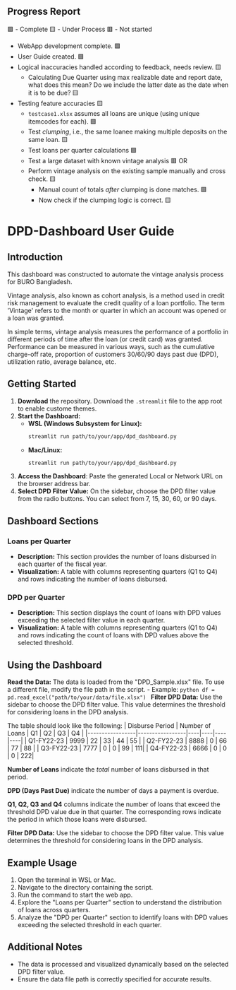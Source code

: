 ## Progress Report

🟩 - Complete
🟨 - Under Process
🟥 - Not started

- WebApp development complete. 🟩
- User Guide created. 🟩
- Logical inaccuracies handled according to feedback, needs review. 🟨
  - Calculating Due Quarter using max realizable date and report date, what does this mean? Do we include the latter date as the date when it is to be due? 🟨
- Testing feature accuracies 🟨
  - ```testcase1.xlsx``` assumes all loans are unique (using unique itemcodes for each). 🟩
  - Test *clumping*, i.e., the same loanee making multiple deposits on the same loan. 🟨
  - Test loans per quarter calculations 🟩
  - Test a large dataset with known vintage analysis 🟥
    OR
  - Perform vintage analysis on the existing sample manually and cross check. 🟨
    - Manual count of totals *after* clumping is done matches. 🟩
    - Now check if the clumping logic is correct. 🟨

# DPD-Dashboard User Guide

## Introduction
This dashboard was constructed to automate the vintage analysis process for BURO Bangladesh. 

Vintage analysis, also known as cohort analysis, is a method used in credit risk management to evaluate the credit quality of a loan portfolio. The term 'Vintage' refers to the month or quarter in which an account was opened or a loan was granted.

In simple terms, vintage analysis measures the performance of a portfolio in different periods of time after the loan (or credit card) was granted. Performance can be measured in various ways, such as the cumulative charge-off rate, proportion of customers 30/60/90 days past due (DPD), utilization ratio, average balance, etc.

## Getting Started
1. **Download** the repository. Download the ```.streamlit``` file to the app root to enable custome themes. 
2. **Start the Dashboard:**
    - **WSL (Windows Subsystem for Linux):**
        ```bash
        streamlit run path/to/your/app/dpd_dashboard.py
        ```
    - **Mac/Linux:**
        ```bash
        streamlit run path/to/your/app/dpd_dashboard.py
        ```
3. **Access the Dashboard**: Paste the generated Local or Network URL on the browser address bar.
4. **Select DPD Filter Value:** On the sidebar, choose the DPD filter value from the radio buttons. You can select from 7, 15, 30, 60, or 90 days.

## Dashboard Sections

### Loans per Quarter
- **Description:** This section provides the number of loans disbursed in each quarter of the fiscal year.
- **Visualization:** A table with columns representing quarters (Q1 to Q4) and rows indicating the number of loans disbursed.

### DPD per Quarter
- **Description:** This section displays the count of loans with DPD values exceeding the selected filter value in each quarter.
- **Visualization:** A table with columns representing quarters (Q1 to Q4) and rows indicating the count of loans with DPD values above the selected threshold.

## Using the Dashboard

**Read the Data:** The data is loaded from the "DPD_Sample.xlsx" file. To use a different file, modify the file path in the script.
    - Example:
        ```python
        df = pd.read_excel("path/to/your/data/file.xlsx")
        ```
**Filter DPD Data:** Use the sidebar to choose the DPD filter value. This value determines the threshold for considering loans in the DPD analysis.

The table should look like the following:
| Disburse Period | Number of Loans | Q1 | Q2 | Q3 | Q4 |
|-----------------|-----------------|----|----|----|----|
| Q1-FY22-23      | 9999            | 22 | 33 | 44 | 55 |
| Q2-FY22-23      | 8888            | 0  | 66 | 77 | 88 |
| Q3-FY22-23      | 7777            | 0  | 0  | 99 | 111|
| Q4-FY22-23      | 6666            | 0  | 0  | 0  | 222|

**Number of Loans** indicate the *total* number of loans disbursed in that period.

**DPD (Days Past Due)** indicate the number of days a payment is overdue.

**Q1, Q2, Q3 and Q4** columns indicate the number of loans that exceed the threshold DPD value due in that quarter. The corresponding rows indicate the period in which those loans were disbursed.

**Filter DPD Data:** Use the sidebar to choose the DPD filter value. This value determines the threshold for considering loans in the DPD analysis.

## Example Usage
1. Open the terminal in WSL or Mac.
2. Navigate to the directory containing the script.
3. Run the command to start the web app.
4. Explore the "Loans per Quarter" section to understand the distribution of loans across quarters.
5. Analyze the "DPD per Quarter" section to identify loans with DPD values exceeding the selected threshold in each quarter.

## Additional Notes
- The data is processed and visualized dynamically based on the selected DPD filter value.
- Ensure the data file path is correctly specified for accurate results.
